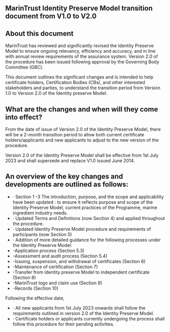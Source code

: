 <!-- image -->

## MarinTrust Identity Preserve Model transition document from V1.0 to V2.0

## About this document

MarinTrust  has  reviewed and  significantly  revised  the  Identity  Preserve  Model  to  ensure  ongoing relevancy,  efficiency  and  accuracy,  and  in  line  with  annual  review  requirements  of  the  assurance system.  Version  2.0  of  the  procedure  has  been  issued  following  approval  by  the  Governing  Body Committee (GBC).

This document outlines the significant changes and is intended to help certificate holders, Certification Bodies (CBs), and other interested stakeholders and parties, to understand the transition period from Version 1.0 to Version 2.0 of the Identity preserve Model.

## What are the changes and when will they come into effect?

From the date of issue of Version 2.0 of the Identity Preserve Model, there will be a 2-month transition period to allow both current certificate holders/applicants and new applicants to adjust to the new version of the procedure.

Version 2.0 of the Identity Preserve Model shall be effective from 1st July 2023 and shall supersede and replace V1.0 issued June 2014.

## An overview of the key changes and developments are outlined as follows:

- · Section 1 -3  The introduction, purpose, and the scope and applicability have been updated : to ensure it reflects purpose and scope of the Identity Preserve Model, current practices of the Programme, marine ingredient industry needs.
- · Updated Terms and Definitions (now Section 4) and applied throughout the procedure.
- · Updated Identity Preserve Model procedure and requirements of participants (now Section 5)
- · Addition of more detailed guidance for the following processes under the Identity Preserve Model:
- -Application process (Section 5.3)
- -Assessment and audit process (Section 5.4)
- -Issuing, suspension, and withdrawal of certificates (Section 6)
- -Maintenance of certification (Section 7)
- -Transfer from Identity preserve Model to independent certificate (Section 8)
- -MarinTrust logo and claim use (Section 9)
- -Records (Section 10)

<!-- image -->

Following the effective date,

- · All new applicants  from  1st  July  2023  onwards  shall  follow  the  requirements  outlined  in version 2.0 of the Identity Preserve Model.
- · Certificate holders or applicants currently undergoing the process shall follow this procedure for their pending activities.